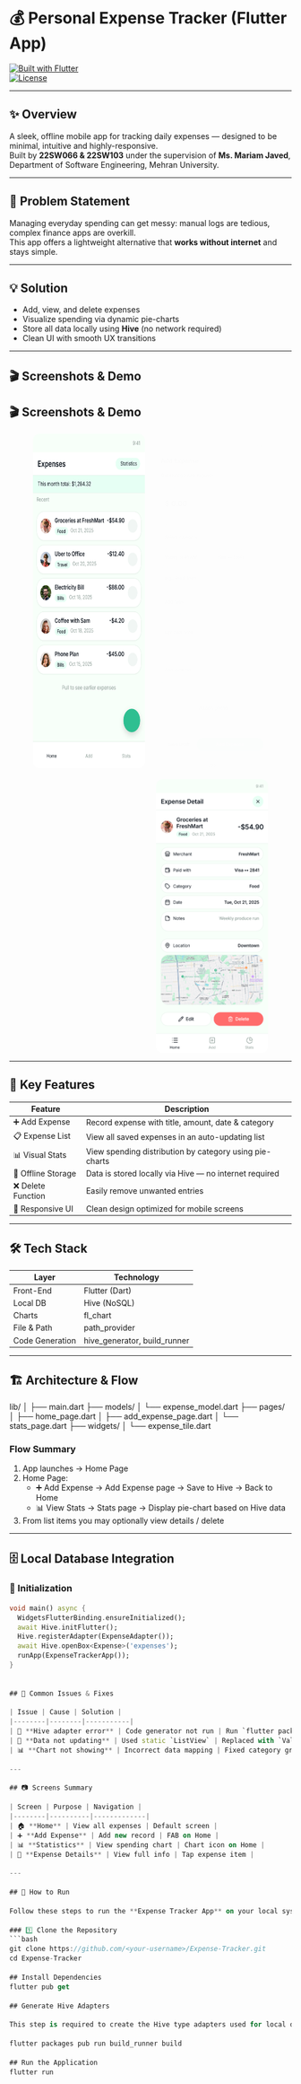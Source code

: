 # 💰 Personal Expense Tracker (Flutter App)

[![Built with Flutter](https://img.shields.io/badge/built%20with-Flutter-blue?logo=flutter&logoColor=white)](https://flutter.dev)  
[![License](https://img.shields.io/badge/license-Educational-yellow)](#license)

---

## ✨ Overview  
A sleek, offline mobile app for tracking daily expenses — designed to be minimal, intuitive and highly-responsive.  
Built by **22SW066 & 22SW103** under the supervision of **Ms. Mariam Javed**, Department of Software Engineering, Mehran University.

---

## 🧠 Problem Statement  
Managing everyday spending can get messy: manual logs are tedious, complex finance apps are overkill.  
This app offers a lightweight alternative that **works without internet** and stays simple.

---

## 💡 Solution  
- Add, view, and delete expenses  
- Visualize spending via dynamic pie-charts  
- Store all data locally using **Hive** (no network required)  
- Clean UI with smooth UX transitions

---

## 🎬 Screenshots & Demo  

## 🎬 Screenshots & Demo  

<div align="center" style="
  display:flex;
  justify-content:center;
  gap:20px;
  flex-wrap:wrap;
">
  <style>
    @keyframes fadeIn {
      from { opacity: 0; transform: translateY(10px); }
      to { opacity: 1; transform: translateY(0); }
    }
    .fade-img {
      opacity: 0;
      animation: fadeIn 1s ease forwards;
    }
    .fade-img:nth-child(1) { animation-delay: 0s; }
    .fade-img:nth-child(2) { animation-delay: 1s; }
    .fade-img:nth-child(3) { animation-delay: 2s; }
    .fade-img:nth-child(4) { animation-delay: 3s; }
  </style>

  <img src="img/ExpenseTracker.png" alt="Home Screen" width="200" class="fade-img" style="border-radius:12px;">
  <img src="img/AddExpense.png" alt="Add Expense Screen" width="200" class="fade-img" style="border-radius:12px;">
  <img src="img/StatisticsPage.png" alt="Statistics Page" width="200" class="fade-img" style="border-radius:12px;">
  <img src="img/ExpenseDetail.png" alt="Expense Detail Screen" width="200" class="fade-img" style="border-radius:12px;">
</div>



---

## 🚀 Key Features  
| Feature | Description |
|---------|-------------|
| ➕ Add Expense | Record expense with title, amount, date & category |
| 📋 Expense List | View all saved expenses in an auto-updating list |
| 📊 Visual Stats | View spending distribution by category using pie-charts |
| 🧠 Offline Storage | Data is stored locally via Hive — no internet required |
| ❌ Delete Function | Easily remove unwanted entries |
| 🎨 Responsive UI | Clean design optimized for mobile screens |

---

## 🛠️ Tech Stack  
| Layer | Technology |
|-------|------------|
| Front-End | Flutter (Dart) |
| Local DB | Hive (NoSQL) |
| Charts | fl_chart |
| File & Path | path_provider |
| Code Generation | hive_generator, build_runner |

---

## 🏗️ Architecture & Flow  
lib/
│
├── main.dart
├── models/
│ └── expense_model.dart
├── pages/
│ ├── home_page.dart
│ ├── add_expense_page.dart
│ └── stats_page.dart
├── widgets/
│ └── expense_tile.dart



### Flow Summary  
1. App launches → Home Page  
2. Home Page:  
   - ➕ Add Expense → Add Expense page → Save to Hive → Back to Home  
   - 📊 View Stats → Stats page → Display pie-chart based on Hive data  
3. From list items you may optionally view details / delete  

---

## 🗄️ Local Database Integration  

### 🔧 Initialization  
```dart
void main() async {
  WidgetsFlutterBinding.ensureInitialized();
  await Hive.initFlutter();
  Hive.registerAdapter(ExpenseAdapter());
  await Hive.openBox<Expense>('expenses');
  runApp(ExpenseTrackerApp());
}


## 🧩 Common Issues & Fixes

| Issue | Cause | Solution |
|--------|--------|-----------|
| 🐝 **Hive adapter error** | Code generator not run | Run `flutter packages pub run build_runner build` |
| 🔄 **Data not updating** | Used static `ListView` | Replaced with `ValueListenableBuilder` |
| 📊 **Chart not showing** | Incorrect data mapping | Fixed category grouping logic before rendering |

---

## 📷 Screens Summary

| Screen | Purpose | Navigation |
|--------|----------|-------------|
| 🏠 **Home** | View all expenses | Default screen |
| ➕ **Add Expense** | Add new record | FAB on Home |
| 📊 **Statistics** | View spending chart | Chart icon on Home |
| 🧾 **Expense Details** | View full info | Tap expense item |

---

## 🚀 How to Run

Follow these steps to run the **Expense Tracker App** on your local system 👇

### 1️⃣ Clone the Repository
```bash
git clone https://github.com/<your-username>/Expense-Tracker.git
cd Expense-Tracker

## Install Dependencies
flutter pub get

## Generate Hive Adapters

This step is required to create the Hive type adapters used for local data storage.

flutter packages pub run build_runner build

## Run the Application
flutter run